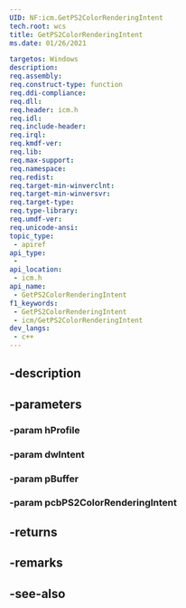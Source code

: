 ```yaml
---
UID: NF:icm.GetPS2ColorRenderingIntent
tech.root: wcs
title: GetPS2ColorRenderingIntent
ms.date: 01/26/2021

targetos: Windows
description: 
req.assembly: 
req.construct-type: function
req.ddi-compliance: 
req.dll: 
req.header: icm.h
req.idl: 
req.include-header: 
req.irql: 
req.kmdf-ver: 
req.lib: 
req.max-support: 
req.namespace: 
req.redist: 
req.target-min-winverclnt: 
req.target-min-winversvr: 
req.target-type: 
req.type-library: 
req.umdf-ver: 
req.unicode-ansi: 
topic_type:
 - apiref
api_type:
 - 
api_location:
 - icm.h
api_name:
 - GetPS2ColorRenderingIntent
f1_keywords:
 - GetPS2ColorRenderingIntent
 - icm/GetPS2ColorRenderingIntent
dev_langs:
 - c++
---
```


## -description

## -parameters

### -param hProfile

### -param dwIntent

### -param pBuffer

### -param pcbPS2ColorRenderingIntent

## -returns

## -remarks

## -see-also


